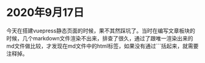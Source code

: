 # 2020年9月17日
今天在搭建vuepress静态页面的时候，果不其然踩坑了。当时在编写文章板块的时候，几个markdown文件渲染不出来，排查了很久，通过了跟唯一渲染出来的md文件做比较，才发现在md文件中的html标签，如果没有通过```括起来，就需要注释掉。